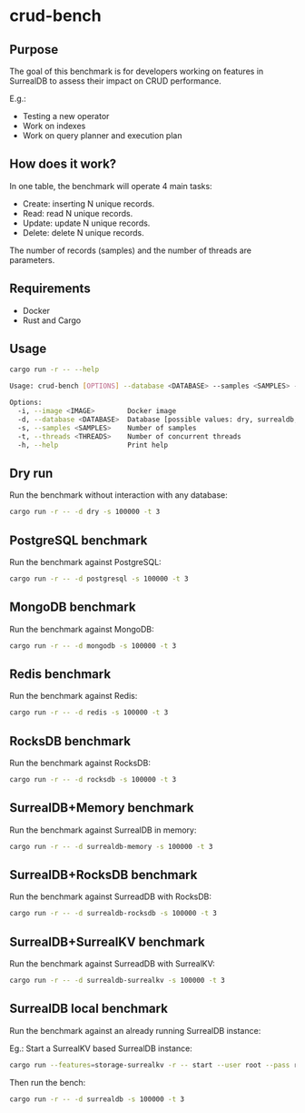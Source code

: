 # crud-bench

## Purpose

The goal of this benchmark is for developers working on features in SurrealDB to assess their impact on CRUD performance.

E.g.:
- Testing a new operator
- Work on indexes
- Work on query planner and execution plan

## How does it work?

In one table, the benchmark will operate 4 main tasks:

- Create: inserting N unique records.
- Read: read N unique records.
- Update: update N unique records.
- Delete: delete N unique records.

The number of records (samples) and the number of threads are parameters.

## Requirements

- Docker
- Rust and Cargo

## Usage

```bash
cargo run -r -- --help
```

```bash
Usage: crud-bench [OPTIONS] --database <DATABASE> --samples <SAMPLES> --threads <THREADS>

Options:
  -i, --image <IMAGE>        Docker image
  -d, --database <DATABASE>  Database [possible values: dry, surrealdb, surrealdb-memory, surrealdb-rocksdb, surrealdb-surrealkv, mongodb, postgresql]
  -s, --samples <SAMPLES>    Number of samples
  -t, --threads <THREADS>    Number of concurrent threads
  -h, --help                 Print help
```

## Dry run

Run the benchmark without interaction with any database:

```bash
cargo run -r -- -d dry -s 100000 -t 3
```

## PostgreSQL benchmark

Run the benchmark against PostgreSQL:

```bash
cargo run -r -- -d postgresql -s 100000 -t 3
```

## MongoDB benchmark

Run the benchmark against MongoDB:

```bash
cargo run -r -- -d mongodb -s 100000 -t 3
```

## Redis benchmark

Run the benchmark against Redis:

```bash
cargo run -r -- -d redis -s 100000 -t 3
```

## RocksDB benchmark

Run the benchmark against RocksDB:

```bash
cargo run -r -- -d rocksdb -s 100000 -t 3
```

## SurrealDB+Memory benchmark

Run the benchmark against SurrealDB in memory:

```bash
cargo run -r -- -d surrealdb-memory -s 100000 -t 3
```

## SurrealDB+RocksDB benchmark

Run the benchmark against SurreadDB with RocksDB:

```bash
cargo run -r -- -d surrealdb-rocksdb -s 100000 -t 3
```

## SurrealDB+SurrealKV benchmark

Run the benchmark against SurreadDB with SurrealKV:

```bash
cargo run -r -- -d surrealdb-surrealkv -s 100000 -t 3
```

## SurrealDB local benchmark

Run the benchmark against an already running SurrealDB instance:

Eg.: Start a SurrealKV based SurrealDB instance:

```bash
cargo run --features=storage-surrealkv -r -- start --user root --pass root surrealkv:/tmp/sur-bench.db
```

Then run the bench:

```bash
cargo run -r -- -d surrealdb -s 100000 -t 3
```
